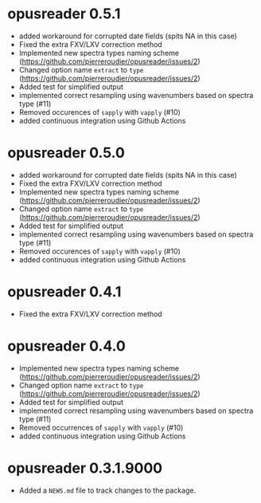 <!-- NEWS.md is maintained by https://cynkra.github.io/fledge, do not edit -->

# opusreader 0.5.1

- added workaround for corrupted date fields (spits NA in this case)
- Fixed the extra FXV/LXV correction method
- Implemented new spectra types naming scheme (https://github.com/pierreroudier/opusreader/issues/2)
- Changed option name `extract` to `type` (https://github.com/pierreroudier/opusreader/issues/2)
- Added test for simplified output
- implemented correct resampling using wavenumbers based on spectra type (#11)
- Removed occurences of `sapply` with `vapply` (#10)
- added continuous integration using Github Actions


# opusreader 0.5.0

- added workaround for corrupted date fields (spits NA in this case)
- Fixed the extra FXV/LXV correction method
- Implemented new spectra types naming scheme (https://github.com/pierreroudier/opusreader/issues/2)
- Changed option name `extract` to `type` (https://github.com/pierreroudier/opusreader/issues/2)
- Added test for simplified output
- implemented correct resampling using wavenumbers based on spectra type (#11)
- Removed occurences of `sapply` with `vapply` (#10)
- added continuous integration using Github Actions


# opusreader 0.4.1

- Fixed the extra FXV/LXV correction method


# opusreader 0.4.0

- Implemented new spectra types naming scheme (https://github.com/pierreroudier/opusreader/issues/2)
- Changed option name `extract` to `type` (https://github.com/pierreroudier/opusreader/issues/2)
- Added test for simplified output
- implemented correct resampling using wavenumbers based on spectra type (#11)
- Removed occurrences of `sapply` with `vapply` (#10)
- added continuous integration using Github Actions


# opusreader 0.3.1.9000

* Added a `NEWS.md` file to track changes to the package.
